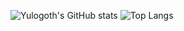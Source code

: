![Yulogoth's GitHub stats](https://github-readme-stats.vercel.app/api?username=yulogoth&theme=tokyonight&show_icons=true)
![Top Langs](https://github-readme-stats.vercel.app/api/top-langs/?username=yulogoth&theme=tokyonight&show_icons=true&langs_count=5)

<!--
**Yulogoth/Yulogoth** is a ✨ _special_ ✨ repository because its `README.md` (this file) appears on your GitHub profile.

Here are some ideas to get you started:

- 🔭 I’m currently working on ...
- 🌱 I’m currently learning ...
- 👯 I’m looking to collaborate on ...
- 🤔 I’m looking for help with ...
- 💬 Ask me about ...
- 📫 How to reach me: ...
- 😄 Pronouns: ...
- ⚡ Fun fact: ...
-->
